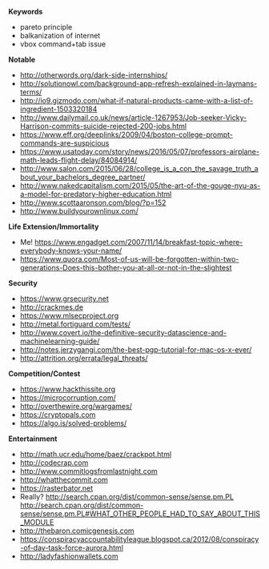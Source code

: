 **Keywords**
* pareto principle
* balkanization of internet
* vbox command+tab issue

**Notable**
* http://otherwords.org/dark-side-internships/
* http://solutionowl.com/background-app-refresh-explained-in-laymans-terms/
* http://io9.gizmodo.com/what-if-natural-products-came-with-a-list-of-ingredient-1503320184
* http://www.dailymail.co.uk/news/article-1267953/Job-seeker-Vicky-Harrison-commits-suicide-rejected-200-jobs.html
* https://www.eff.org/deeplinks/2009/04/boston-college-prompt-commands-are-suspicious
* https://www.usatoday.com/story/news/2016/05/07/professors-airplane-math-leads-flight-delay/84084914/
* http://www.salon.com/2015/06/28/college_is_a_con_the_savage_truth_about_your_bachelors_degree_partner/
* http://www.nakedcapitalism.com/2015/05/the-art-of-the-gouge-nyu-as-a-model-for-predatory-higher-education.html
* http://www.scottaaronson.com/blog/?p=152
* http://www.buildyourownlinux.com/

**Life Extension/Immortality** 
* Me! https://www.engadget.com/2007/11/14/breakfast-topic-where-everybody-knows-your-name/
* https://www.quora.com/Most-of-us-will-be-forgotten-within-two-generations-Does-this-bother-you-at-all-or-not-in-the-slightest

**Security**
* https://www.grsecurity.net
* http://crackmes.de
* https://www.mlsecproject.org
* http://metal.fortiguard.com/tests/
* http://www.covert.io/the-definitive-security-datascience-and-machinelearning-guide/
* http://notes.jerzygangi.com/the-best-pgp-tutorial-for-mac-os-x-ever/
* http://attrition.org/errata/legal_threats/

**Competition/Contest**
* https://www.hackthissite.org
* https://microcorruption.com/
* http://overthewire.org/wargames/
* https://cryptopals.com
* https://algo.is/solved-problems/

**Entertainment** 
* http://math.ucr.edu/home/baez/crackpot.html
* http://codecrap.com
* http://www.commitlogsfromlastnight.com
* http://whatthecommit.com
* https://rasterbator.net
* Really? http://search.cpan.org/dist/common-sense/sense.pm.PL http://search.cpan.org/dist/common-sense/sense.pm.PL#WHAT_OTHER_PEOPLE_HAD_TO_SAY_ABOUT_THIS_MODULE
* http://thebaron.comicgenesis.com
* https://conspiracyaccountabilityleague.blogspot.ca/2012/08/conspiracy-of-day-task-force-aurora.html
* http://ladyfashionwallets.com
